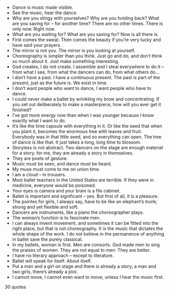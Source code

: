  - Dance is music made visible.
 - See the music, hear the dance.
 - Why are you stingy with yourselves? Why are you holding back? What are you saving for – for another time? There are no other times. There is only now. Right now.
 - What are you waiting for? What are you saving for? Now is all there is.
 - First comes the sweat. Then comes the beauty if you’re very lucky and have said your prayers.
 - The mirror is not you. The mirror is you looking at yourself.
 - Choreography is simpler than you think. Just go and do, and don’t think so much about it. Just make something interesting.
 - God creates, I do not create. I assemble and I steal everywhere to do it – from what I see, from what the dancers can do, from what others do...
 - I don’t have a past. I have a continuous present. The past is part of the present, just as the future is. We exist in time.
 - I don’t want people who want to dance, I want people who have to dance.
 - I could never make a ballet by wrinkling my brow and concentrating. If you set out deliberately to make a masterpiece, how will you ever get it finished?
 - I’ve got more energy now than when I was younger because I know exactly what I want to do.
 - It’s like the time capsule with everything in it. Or like the seed that when you plant it, becomes the enormous tree with leaves and fruit. Everybody was in that little seed, and so everything can open. The tree of dance is like that. It just takes a long, long time to blossom.
 - Storyless is not abstract. Two dancers on the stage are enough material for a story; for me, they are already a story in themselves.
 - They are poets of gesture.
 - Music must be seen, and dance must be heard.
 - My muse must come to me on union time.
 - I am a cloud – in trousers.
 - Most ballet teachers in the United States are terrible. If they were in medicine, everyone would be poisoned.
 - Your eyes is camera and your brain is a file cabinet.
 - Ballet is important and significant – yes. But first of all, it is a pleasure.
 - The pointes for girls, I always say, have to be like an elephant’s trunk; strong and yet flexible and soft.
 - Dancers are instruments, like a piano the choreographer plays.
 - The woman’s function is to fascinate men.
 - I can always invent movement, and sometimes it can be fitted into the right place, but that is not choreography. It is the music that dictates the whole shape of the work. I do not believe in the permanence of anything in ballet save the purely classical.
 - In my ballets, woman is first. Men are consorts. God made men to sing the praises of women. They are not equal to men: They are better.
 - I have no literary approach – except to literature.
 - Ballet will speak for itself. About itself.
 - Put a man and a girl on stage and there is already a story; a man and two girls, there’s already a plot.
 - I cannot move, I cannot even want to move, unless I hear the music first.

30 quotes